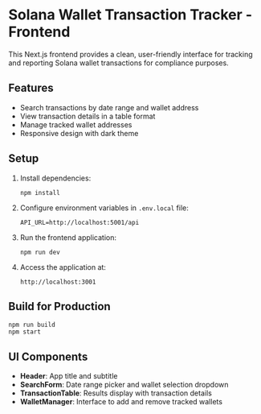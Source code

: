 # Solana Wallet Transaction Tracker - Frontend

This Next.js frontend provides a clean, user-friendly interface for tracking and reporting Solana wallet transactions for compliance purposes.

## Features

- Search transactions by date range and wallet address
- View transaction details in a table format
- Manage tracked wallet addresses
- Responsive design with dark theme

## Setup

1. Install dependencies:
   ```
   npm install
   ```

2. Configure environment variables in `.env.local` file:
   ```
   API_URL=http://localhost:5001/api
   ```

3. Run the frontend application:
   ```
   npm run dev
   ```

4. Access the application at:
   ```
   http://localhost:3001
   ```

## Build for Production

```
npm run build
npm start
```

## UI Components

- **Header**: App title and subtitle
- **SearchForm**: Date range picker and wallet selection dropdown
- **TransactionTable**: Results display with transaction details
- **WalletManager**: Interface to add and remove tracked wallets